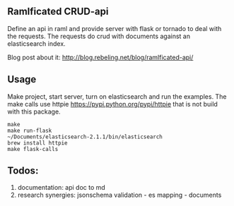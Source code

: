 Ramlficated CRUD-api
--------------------

Define an api in raml and provide server with flask or tornado to deal
with the requests. The requests do crud with documents against an elasticsearch index.

Blog post about it: http://blog.rebeling.net/blog/ramlficated-api/


Usage
------
Make project, start server, turn on elasticsearch and run the examples. The make
calls use httpie https://pypi.python.org/pypi/httpie that is not build with this
package.

    make
    make run-flask
    ~/Documents/elasticsearch-2.1.1/bin/elasticsearch
    brew install httpie
    make flask-calls



Todos:
-----

1. documentation: api doc to md
2. research synergies: jsonschema validation - es mapping - documents
